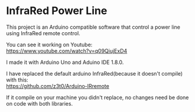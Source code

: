 # InfraRed Power Line

This project is an Arduino compatible software that control a power line using InfraRed remote control.

You can see it working on Youtube:  
https://www.youtube.com/watch?v=q09QiujExD4  

I made it with Arduino Uno and Aduino IDE 1.8.0.  

I have replaced the default arduino InfraRed(because it doesn't compile) with this:  
https://github.com/z3t0/Arduino-IRremote  

If it compile on your machine you didn't replace, no changes need be done on code with both libraries.
